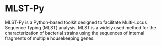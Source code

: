 # MLST-Py
MLST-Py is a Python-based toolkit designed to facilitate Multi-Locus Sequence Typing (MLST) analysis. MLST is a widely used method for the characterization of bacterial strains using the sequences of internal fragments of multiple housekeeping genes.
